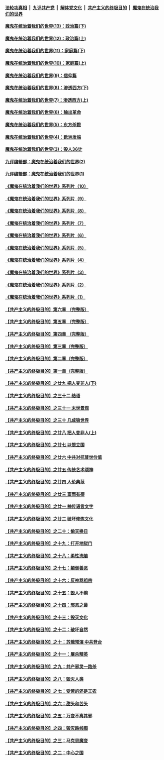 

####  [法轮功真相](../../../../basic/blob/master/README.md?t=10050002) &nbsp;|&nbsp; [九评共产党](../../../../9ping.md/blob/master/README.md?t=10050002) &nbsp;|&nbsp; [解体党文化](../../../../jtdwh.md/blob/master/README.md?t=10050002)  &nbsp;|&nbsp; [共产主义的终极目的](../../../../gczydzjmd.md/blob/master/README.md?t=10050002) &nbsp;|&nbsp; [魔鬼在统治我们的世界](../../../../mgztzwmdsj.md/blob/master/README.md?t=10050002) 

#### [魔鬼在统治着我们的世界(13)：政治篇(下)](../pages/nsc422/n10448270.md?t=10050002) 

#### [魔鬼在统治着我们的世界(12)：政治篇(上)](../pages/nsc422/n10444576.md?t=10050002) 

#### [魔鬼在统治着我们的世界(11)：家庭篇(下)](../pages/nsc422/n10440961.md?t=10050002) 

#### [魔鬼在统治着我们的世界(10)：家庭篇(上)](../pages/nsc422/n10435448.md?t=10050002) 

#### [魔鬼在统治着我们的世界(9)：信仰篇](../pages/nsc422/n10432159.md?t=10050002) 

#### [魔鬼在统治着我们的世界(8)：渗透西方(下)](../pages/nsc422/n10429603.md?t=10050002) 

#### [魔鬼在统治着我们的世界(7)：渗透西方(上)](../pages/nsc422/n10426013.md?t=10050002) 

#### [魔鬼在统治着我们的世界(6)：输出革命](../pages/nsc422/n10421536.md?t=10050002) 

#### [魔鬼在统治着我们的世界(5)：东方杀戮](../pages/nsc422/n10417707.md?t=10050002) 

#### [魔鬼在统治着我们的世界(4)：欧洲发端](../pages/nsc422/n10414890.md?t=10050002) 

#### [魔鬼在统治着我们的世界(3)：毁人36计](../pages/nsc422/n10411583.md?t=10050002) 

#### [九评编辑部：魔鬼在统治着我们的世界(2)](../pages/nsc422/n10410036.md?t=10050002) 

#### [九评编辑部：魔鬼在统治着我们的世界(1)](../pages/nsc422/n10406825.md?t=10050002) 

#### [《魔鬼在统治着我们的世界》系列片（10）](../pages/nsc422/n12292670.md?t=10050002) 

#### [《魔鬼在统治着我们的世界》系列片（9）](../pages/nsc422/n12290859.md?t=10050002) 

#### [《魔鬼在统治着我们的世界》系列片（8）](../pages/nsc422/n12287445.md?t=10050002) 

#### [《魔鬼在统治着我们的世界》系列片（7）](../pages/nsc422/n12283425.md?t=10050002) 

#### [《魔鬼在统治着我们的世界》系列片（6）](../pages/nsc422/n12282314.md?t=10050002) 

#### [《魔鬼在统治着我们的世界》系列片（5）](../pages/nsc422/n12281419.md?t=10050002) 

#### [《魔鬼在统治着我们的世界》系列片（4）](../pages/nsc422/n12274024.md?t=10050002) 

#### [《魔鬼在统治着我们的世界》系列片（3）](../pages/nsc422/n12271322.md?t=10050002) 

#### [《魔鬼在统治着我们的世界》系列片（2）](../pages/nsc422/n12269049.md?t=10050002) 

#### [《魔鬼在统治着我们的世界》系列片（1）](../pages/nsc422/n12267575.md?t=10050002) 

#### [【共产主义的终极目的】第六章 （完整版）](../pages/nsc422/n11428913.md?t=10050002) 

#### [【共产主义的终极目的】第五章 （完整版）](../pages/nsc422/n11428912.md?t=10050002) 

#### [【共产主义的终极目的】第四章 （完整版）](../pages/nsc422/n11428907.md?t=10050002) 

#### [【共产主义的终极目的】第三章（完整版）](../pages/nsc422/n11428848.md?t=10050002) 

#### [【共产主义的终极目的】第二章（完整版）](../pages/nsc422/n11428831.md?t=10050002) 

#### [【共产主义的终极目的】第一章（完整版）](../pages/nsc422/n11417651.md?t=10050002) 

#### [【共产主义的终极目的】之廿九 把人变非人(下)](../pages/nsc422/n11344140.md?t=10050002) 

#### [【共产主义的终极目的】之三十二 结语](../pages/nsc422/n11360535.md?t=10050002) 

#### [【共产主义的终极目的】之三十一 末世景观](../pages/nsc422/n11351129.md?t=10050002) 

#### [【共产主义的终极目的】之三十 几成狼世界](../pages/nsc422/n11348280.md?t=10050002) 

#### [【共产主义的终极目的】之廿八 把人变非人(上)](../pages/nsc422/n11340492.md?t=10050002) 

#### [【共产主义的终极目的】之廿七 以恨立国](../pages/nsc422/n11336944.md?t=10050002) 

#### [【共产主义的终极目的】之廿六 中共对抗普世价值](../pages/nsc422/n11324785.md?t=10050002) 

#### [【共产主义的终极目的】之廿五 传统艺术颂神](../pages/nsc422/n11296396.md?t=10050002) 

#### [【共产主义的终极目的】之廿四 人伦典范](../pages/nsc422/n11296397.md?t=10050002) 

#### [【共产主义的终极目的】之廿三 富而有德](../pages/nsc422/n11283598.md?t=10050002) 

#### [【共产主义的终极目的】之廿一 神传语言文字](../pages/nsc422/n11263265.md?t=10050002) 

#### [【共产主义的终极目的】之廿二 破坏修炼文化](../pages/nsc422/n11245728.md?t=10050002) 

#### [【共产主义的终极目的】之二十：偷天换日](../pages/nsc422/n11238846.md?t=10050002) 

#### [【共产主义的终极目的】之十九：打开地狱门](../pages/nsc422/n11206376.md?t=10050002) 

#### [【共产主义的终极目的】之十八：柔性洗脑](../pages/nsc422/n11199994.md?t=10050002) 

#### [【共产主义的终极目的】之十七：颠倒善恶](../pages/nsc422/n11179782.md?t=10050002) 

#### [【共产主义的终极目的】之十六：反神骂祖宗](../pages/nsc422/n11166798.md?t=10050002) 

#### [【共产主义的终极目的】之十五：毁人不倦](../pages/nsc422/n11166792.md?t=10050002) 

#### [【共产主义的终极目的】之十四：邪恶之最](../pages/nsc422/n11150249.md?t=10050002) 

#### [【共产主义的终极目的】之十三：毁灭文化](../pages/nsc422/n11135227.md?t=10050002) 

#### [【共产主义的终极目的】之十二：破坏自然](../pages/nsc422/n11135214.md?t=10050002) 

#### [【共产主义的终极目的】之十：苏俄预演 中共登台](../pages/nsc422/n11118424.md?t=10050002) 

#### [【共产主义的终极目的】之十一：屠杀精英](../pages/nsc422/n11118442.md?t=10050002) 

#### [【共产主义的终极目的】之九：共产邪灵一路杀](../pages/nsc422/n11114139.md?t=10050002) 

#### [【共产主义的终极目的】之八：毁灭人类](../pages/nsc422/n11108503.md?t=10050002) 

#### [【共产主义的终极目的】之七：受苦的还是工农](../pages/nsc422/n11101809.md?t=10050002) 

#### [【共产主义的终极目的】之六：甜头和苦头](../pages/nsc422/n11096971.md?t=10050002) 

#### [【共产主义的终极目的】之五：万变不离其邪](../pages/nsc422/n11091285.md?t=10050002) 

#### [【共产主义的终极目的】之四：毁灭路线图](../pages/nsc422/n11086284.md?t=10050002) 

#### [【共产主义的终极目的】之三：马克思魔变](../pages/nsc422/n11061941.md?t=10050002) 

#### [【共产主义的终极目的】之二：中心之国](../pages/nsc422/n11047728.md?t=10050002) 

